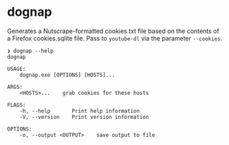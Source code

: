 # dognap

Generates a Nutscrape-formatted cookies.txt file based on the contents of a Firefox cookies.sqlite file. Pass to `youtube-dl` via the parameter `--cookies`.

```shell
❯ dognap --help
dognap

USAGE:
    dognap.exe [OPTIONS] [HOSTS]...

ARGS:
    <HOSTS>...    grab cookies for these hosts

FLAGS:
    -h, --help       Print help information
    -V, --version    Print version information

OPTIONS:
    -o, --output <OUTPUT>    save output to file
```
